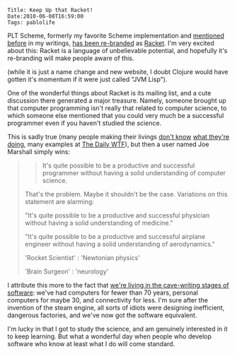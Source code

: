     Title: Keep Up that Racket!
    Date:2010-06-08T16:59:00
    Tags: pablolife

PLT Scheme, formerly my favorite Scheme implementation and [mentioned][1]
[before][2] in my writings, [has been re-branded][3] as [Racket][4]. I'm very
excited about this: Racket is a language of unbelievable potential, and
hopefully it's re-branding will make people aware of this.

(while it is just a name change and new website, I doubt Clojure would have
gotten it's momentum if it were just called "JVM Lisp").

<!-- more -->

One of the wonderful things about Racket is its mailing list, and a cute
discussion there generated a major treasure. Namely, someone brought up that
computer programming isn't really that related to computer science, to which
someone else mentioned that you could very much be a successful programmer
even if you haven't studied the science.

This is sadly true (many people making their livings [don't know][5] [what
they're doing][6], many examples at [The Daily WTF][7]), but then a user named
Joe Marshall simply wins:

>> It's quite possible to be a productive and successful programmer without
>> having a solid understanding of computer science.
>
> That's the problem. Maybe it shouldn't be the case. Variations on this
> statement are alarming:
>
>"It's quite possible to be a productive and successful physician without
>having a solid understanding of medicine."
>
>"It's quite possible to be a productive and successful airplane engineer
>without having a solid understanding of aerodynamics."
>
>'Rocket Scientist' : 'Newtonian physics'
>
>'Brain Surgeon' : 'neurology'

I attribute this more to the fact that [we're living in the cave-writing
stages of software][8]: we've had computers for fewer than 70 years, personal
computers for maybe 30, and connectivity for less. I'm sure after the
invention of the steam engine, all sorts of idiots were designing inefficient,
dangerous factories, and we've now got the software equivalent.


I'm lucky in that I got to study the science, and am genuinely interested in
it to keep learning. But what a wonderful day when people who develop software
who know at least what I do will come standard.


   [1]: http://www.morepablo.com/2010/04/common-lisp.html
   [2]: http://reprog.wordpress.com/2010/03/11/the-difference-between-imperative-and-functional-programming/#comment-860
   [3]: http://racket-lang.org/new-name.html
   [4]: http://racket-lang.org
   [5]: http://thedailywtf.com/Articles/Poke-a-Dot.aspx
   [6]: http://thedailywtf.com/Articles/The-Certified-DBA.aspx
   [7]: http://thedailywtf.com/
   [8]: http://www.morepablo.com/2010/04/software-and-evolution.html
